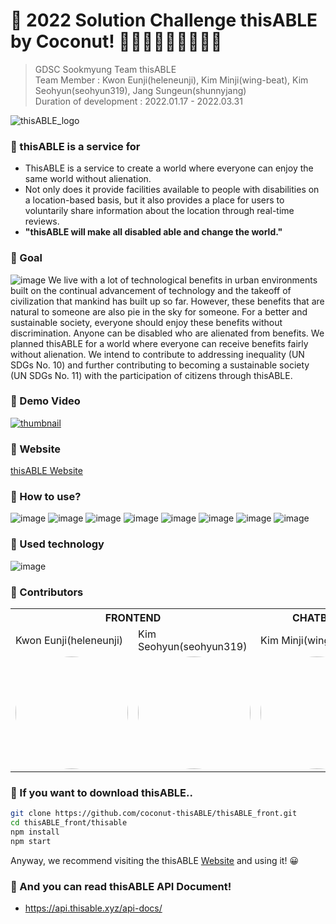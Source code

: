 # 🥥 2022 Solution Challenge thisABLE by Coconut! 🥥👩‍🦼🧑🏽‍🦼👨🏼‍🦼

> GDSC Sookmyung Team thisABLE <br />
> Team Member : Kwon Eunji(heleneunji), Kim Minji(wing-beat), Kim Seohyun(seohyun319), Jang Sungeun(shunnyjang) <br />
> Duration of development : 2022.01.17 - 2022.03.31

![thisABLE_logo](https://user-images.githubusercontent.com/67955977/160860962-f7b61d8d-4e4e-46fa-866f-7b80e083b4c2.png)
### 🥥 thisABLE is a service for
* ThisABLE is a service to create a world where everyone can enjoy the same world without alienation.<br />
* Not only does it provide facilities available to people with disabilities on a location-based basis, but it also provides a place for users to voluntarily share information about the location through real-time reviews.<br />
* **"thisABLE will make all disabled able and change the world."**

### 🥥 Goal
![image](https://user-images.githubusercontent.com/49112482/161008618-a8cabe7e-96e3-44b4-8e91-f551dfcc270c.png)
We live with a lot of technological benefits in urban environments built on the continual advancement of technology and the takeoff of civilization that mankind has built up so far. However, these benefits that are natural to someone are also pie in the sky for someone. For a better and sustainable society, everyone should enjoy these benefits without discrimination. Anyone can be disabled who are alienated from benefits. We planned thisABLE for a world where everyone can receive benefits fairly without alienation. We intend to contribute to addressing inequality (UN SDGs No. 10) and further contributing to becoming a sustainable society (UN SDGs No. 11) with the participation of citizens through thisABLE.

### 🥥 Demo Video
[![thumbnail](https://user-images.githubusercontent.com/49112482/160967958-ff06b967-4004-46ce-940f-2360381d8305.png)](https://youtu.be/_5tZRegFqG8)

### 🥥 Website
[thisABLE Website](https://coconut-343907.du.r.appspot.com/)

### 🥥 How to use?
![image](https://user-images.githubusercontent.com/49112482/160679345-eb0e2574-8db5-4d04-ac27-73400924c22e.png)
![image](https://user-images.githubusercontent.com/49112482/160679390-6811c58b-a660-4120-9ae6-23661d172941.png)
![image](https://user-images.githubusercontent.com/49112482/160679423-be202072-31ad-4dc9-a7fe-29d153f59ddb.png)
![image](https://user-images.githubusercontent.com/49112482/160679441-e15c7d1b-f94b-42a5-92dc-6677f68d460a.png)
![image](https://user-images.githubusercontent.com/49112482/160679466-e0a43981-10ba-4a8d-8106-9fb6682528a2.png)
![image](https://user-images.githubusercontent.com/49112482/160679492-5fefbceb-b852-4fdb-8991-941a23eecf33.png)
![image](https://user-images.githubusercontent.com/49112482/160679525-4153ded3-698e-49c9-a426-9cb218a5ade8.png)
![image](https://user-images.githubusercontent.com/49112482/160679553-513ccb08-bd5d-4567-ab35-dd51f01c6b8b.png)

### 🥥 Used technology
![image](https://user-images.githubusercontent.com/49112482/160789686-569a05a2-5790-423c-bb5f-bd8be5a808cb.png)

### 🥥 Contributors
<table>
  <tr>
    <th colspan="2">FRONTEND</td>   
    <th>CHATBOT</td>
    <th>BACKEND</td>
  </tr>
  <tr>
    <td>Kwon Eunji(heleneunji)</td>    
    <td>Kim Seohyun(seohyun319)</td>
    <td>Kim Minji(wing-beat)</td>
    <td>Jang Sungeun(shunnyjang)</td>
  </tr>
  <tr>
    <td>
     <img style="border: 0px solid black !important; border-radius:50%; " src="https://user-images.githubusercontent.com/49112482/160790046-4c5bfab0-a901-4072-b7c7-761edb3ddc80.png" width="180px" height = "180px" />
   </td>
    <td>
      <img style="border: 0px solid black !important; border-radius:50%;" src="https://user-images.githubusercontent.com/49112482/160791147-46079739-843c-4bcc-aed9-ea8419c157a3.png" width="180px" height = "180px" />    
   </td>
    <td>
      <img style="border: 0px solid black !important; border-radius:50%;" src="https://user-images.githubusercontent.com/49112482/160790118-0660c023-e274-4045-990d-37dc26d7b273.png" width="180px" height = "180px" />
    </td>
    <td>
     <img style="border: 0px solid black !important; border-radius:50%; " src="https://user-images.githubusercontent.com/49112482/160850702-eded2ae1-1336-4edf-94e3-998621ceede3.png" width="180px" height = "180px" />
   </td>
  </tr>
</table>

### 🥥 If you want to download thisABLE..
```bash
git clone https://github.com/coconut-thisABLE/thisABLE_front.git
cd thisABLE_front/thisable
npm install
npm start
```

Anyway, we recommend visiting the thisABLE [Website](https://coconut-343907.du.r.appspot.com/) and using it! 😀

### 🥥 And you can read thisABLE API Document!
- https://api.thisable.xyz/api-docs/
